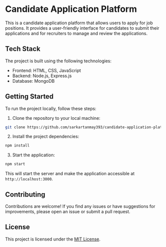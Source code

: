 # Candidate Application Platform

This is a candidate application platform that allows users to apply for job positions. It provides a user-friendly interface for candidates to submit their applications and for recruiters to manage and review the applications.

## Tech Stack

The project is built using the following technologies:

- Frontend: HTML, CSS, JavaScript
- Backend: Node.js, Express.js
- Database: MongoDB

## Getting Started

To run the project locally, follow these steps:

1. Clone the repository to your local machine:

  ```bash
  git clone https://github.com/sarkartanmay393/candidate-application-platform.git
  ```

2. Install the project dependencies:

  ```bash
  npm install
  ```

3. Start the application:

  ```bash
  npm start
  ```

  This will start the server and make the application accessible at `http://localhost:3000`.

## Contributing

Contributions are welcome! If you find any issues or have suggestions for improvements, please open an issue or submit a pull request.

## License

This project is licensed under the [MIT License](LICENSE).
